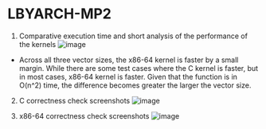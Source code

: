 # LBYARCH-MP2

1) Comparative execution time and short analysis of the performance of the kernels
 ![image](https://github.com/steve3github/LMYARCH-MP2/assets/116737560/fb117735-fbc9-453e-9408-fc14a243937e)
- Across all three vector sizes, the x86-64 kernel is faster by a small margin. While there are some test cases where the C kernel is faster, but in most cases, x86-64 kernel is faster. Given that the function is in O(n^2) time, the difference becomes greater the larger the vector size.

2) C correctness check screenshots
![image](https://github.com/steve3github/LMYARCH-MP2/assets/116737560/11ec2169-f8e0-4fbb-a7f8-0e76b7cfefef)


3) x86-64 correctness check screenshots
![image](https://github.com/steve3github/LMYARCH-MP2/assets/116737560/dda97c4a-438b-4fda-ba86-fcdb144c0cad)
